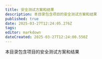 ```yaml
---
title: 安全测试方案和结果
description: 本目录包含项目的安全测试方案和结果
published: true
date: 2025-03-27T12:24:05.276Z
tags: 
editor: markdown
dateCreated: 2025-03-27T12:24:00.550Z
---
```


本目录包含项目的安全测试方案和结果